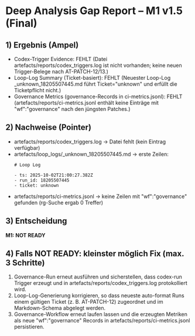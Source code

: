 # Deep Analysis Gap Report – M1 v1.5 (Final)

## 1) Ergebnis (Ampel)
- Codex-Trigger Evidence: FEHLT (Datei artefacts/reports/codex_triggers.log ist nicht vorhanden; keine neuen Trigger-Belege nach AT-PATCH-12/13.)
- Loop-Log Summary (Ticket-basiert): FEHLT (Neuester Loop-Log _unknown_18205507445.md führt Ticket="unknown" und erfüllt die Ticketpflicht nicht.)
- Governance Metrics (governance-Records in ci-metrics.jsonl): FEHLT (artefacts/reports/ci-metrics.jsonl enthält keine Einträge mit "wf":"governance" nach den jüngsten Patches.)

## 2) Nachweise (Pointer)
- artefacts/reports/codex_triggers.log → Datei fehlt (kein Eintrag verfügbar)
- artefacts/loop_logs/_unknown_18205507445.md → erste Zeilen:
  ```
  # Loop Log

  - ts: 2025-10-02T21:00:27.382Z
  - run_id: 18205507445
  - ticket: unknown
  ```
- artefacts/reports/ci-metrics.jsonl → keine Zeilen mit "wf":"governance" gefunden (rg-Suche ergab 0 Treffer)

## 3) Entscheidung
**M1: NOT READY**

## 4) Falls NOT READY: kleinster möglich Fix (max. 3 Schritte)
1) Governance-Run erneut ausführen und sicherstellen, dass codex-run Trigger erzeugt und in artefacts/reports/codex_triggers.log protokolliert wird.
2) Loop-Log-Generierung korrigieren, so dass neueste auto-format Runs einem gültigen Ticket (z. B. AT-PATCH-12) zugeordnet und im Markdown-Schema abgelegt werden.
3) Governance-Workflow erneut laufen lassen und die erzeugten Metriken als neue "wf":"governance" Records in artefacts/reports/ci-metrics.jsonl persistieren.
